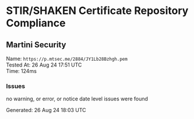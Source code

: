 # STIR/SHAKEN Certificate Repository Compliance

## Martini Security

Name: `https://p.mtsec.me/2884/JY1Lb28Bzhgh.pem`\
Tested At: 26 Aug 24 17:51 UTC\
Time: 124ms

### Issues

no warning, or error, or notice date level issues were found

Generated: 26 Aug 24 18:03 UTC